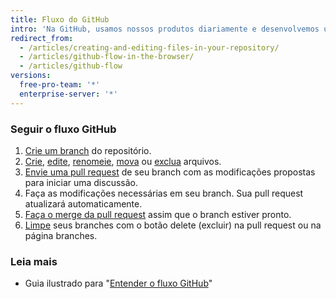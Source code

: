 ```yaml
---
title: Fluxo do GitHub
intro: 'Na GitHub, usamos nossos produtos diariamente e desenvolvemos um fluxo de trabalho para colaborar em projetos. Independentemente do tamanho ou capacidade técnica das equipes, garantimos que cada etapa em nosso fluxo de trabalho pode ser concluída em uma interface online.'
redirect_from:
  - /articles/creating-and-editing-files-in-your-repository/
  - /articles/github-flow-in-the-browser/
  - /articles/github-flow
versions:
  free-pro-team: '*'
  enterprise-server: '*'
---
```


### Seguir o fluxo GitHub

1. [Crie um branch](/articles/creating-and-deleting-branches-within-your-repository) do repositório.
2. [Crie](/articles/creating-new-files), [edite](/articles/editing-files), [renomeie](/articles/renaming-a-file), [mova](/articles/moving-a-file-to-a-new-location) ou [exclua](/articles/deleting-files) arquivos.
3. [Envie uma pull request](/articles/creating-a-pull-request) de seu branch com as modificações propostas para iniciar uma discussão.
4. Faça as modificações necessárias em seu branch. Sua pull request atualizará automaticamente.
5. [Faça o merge da pull request](/articles/merging-a-pull-request) assim que o branch estiver pronto.
6. [Limpe](/articles/deleting-unused-branches) seus branches com o botão delete (excluir) na pull request ou na página branches.

### Leia mais

- Guia ilustrado para "[Entender o fluxo GitHub](https://guides.github.com/introduction/flow/)"

